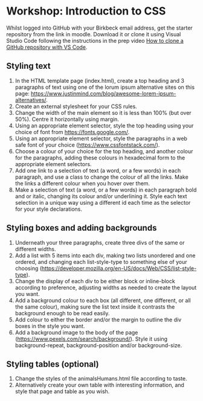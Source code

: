 # Workshop: Introduction to CSS

Whilst logged into GitHub with your Birkbeck email address, get the starter repository from the link in moodle. Download it or clone it using Visual Studio Code following the instructions in the prep video [How to clone a GitHub repository with VS Code](https://www.youtube.com/watch?v=Nl0J_tcnhQ4&ab_channel=AutomationCreations).

## Styling text

1. In the HTML template page (index.html), create a top heading and 3 paragraphs of text using one of the lorum ipsum alternative sites on this page: https://www.justinmind.com/blog/awesome-lorem-ipsum-alternatives/.
2. Create an external stylesheet for your CSS rules.
3. Change the width of the main element so it is less than 100% (but over 50%). Centre it horizontally using margin.
4. Using an appropriate element selector, style the top heading using your choice of font from https://fonts.google.com/.
5. Using an appropriate element selector, style the paragraphs in a web safe font of your choice (https://www.cssfontstack.com/).
6. Choose a colour of your choice for the top heading, and another colour for the paragraphs, adding these colours in hexadecimal form to the appropriate element selectors.
7. Add one link to a selection of text (a word, or a few words) in each paragraph, and use a class to change the colour of all the links. Make the links a different colour when you hover over them.
8. Make a selection of text (a word, or a few words) in each paragraph bold and or italic, changing its colour and/or underlining it. Style each text selection in a unique way using a different id each time as the selector for your style declarations.

## Styling boxes and adding backgrounds

1. Underneath your three paragraphs, create three divs of the same or different widths.
2. Add a list with 5 items into each div, making two lists unordered and one ordered, and changing each list-style-type to something else of your choosing (https://developer.mozilla.org/en-US/docs/Web/CSS/list-style-type).
3. Change the display of each div to be either block or inline-block according to preference, adjusting widths as needed to create the layout you want.
4. Add a background colour to each box (all different, one different, or all the same colour), making sure the list text inside it contrasts the background enough to be read easily.
5. Add colour to either the border and/or the margin to outline the div boxes in the style you want.
6. Add a background image to the body of the page (https://www.pexels.com/search/background/). Style it using background-repeat, background-position and/or background-size.

## Styling tables (optional)

1. Change the styles of the animalsHumans.html file according to taste.
2. Alternatively create your own table with interesting information, and style that page and table as you wish.

